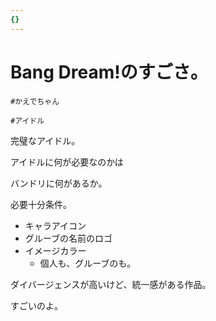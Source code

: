```yaml
---
{}
---
```

# Bang Dream!のすごさ。

`#かえでちゃん`

`#アイドル`

完璧なアイドル。

アイドルに何が必要なのかは

バンドリに何があるか。

必要十分条件。

- キャラアイコン
- グルーブの名前のロゴ
- イメージカラー
    - 個人も、グルーブのも。

ダイバージェンスが高いけど、統一感がある作品。

すごいのよ。